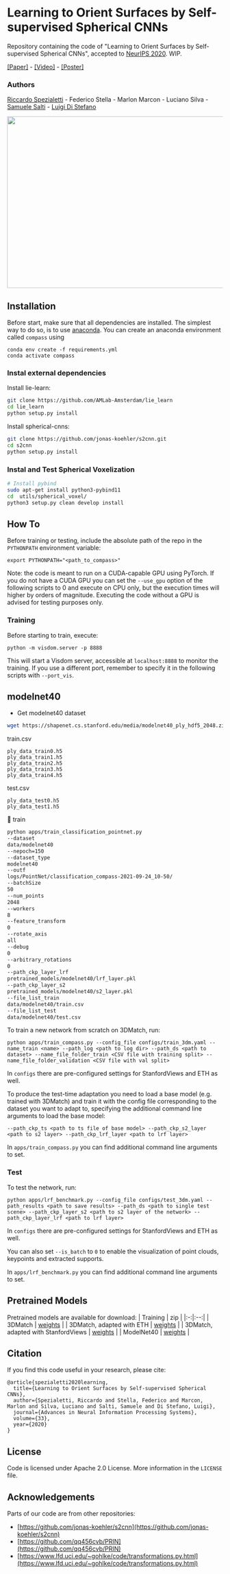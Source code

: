 # Learning to Orient Surfaces by Self-supervised Spherical CNNs
Repository containing the code of "Learning to Orient Surfaces by Self-supervised Spherical CNNs", accepted to [NeurIPS 2020](https://neurips.cc/). WIP.

[[Paper]](https://arxiv.org/abs/2011.03298) - [[Video]]() - [[Poster]](assets/poster_nips.pdf)

### Authors
[Riccardo Spezialetti](https://www.unibo.it/sitoweb/riccardo.spezialetti/) - Federico Stella - Marlon Marcon - Luciano Silva - [Samuele Salti](https://vision.deis.unibo.it/ssalti/) - [Luigi Di Stefano](https://www.unibo.it/sitoweb/luigi.distefano/)

<p align="center">
  <img width="600" height="400" src="assets/teaser.png">
</p>

## Installation
Before start, make sure that all dependencies are installed. The simplest way to do so, is to use [anaconda](https://www.anaconda.com/).
You can create an anaconda environment called `compass` using
```
conda env create -f requirements.yml
conda activate compass
```

### Instal external dependencies
Install lie-learn:
```bash
git clone https://github.com/AMLab-Amsterdam/lie_learn
cd lie_learn
python setup.py install
```
Install spherical-cnns:
```bash
git clone https://github.com/jonas-koehler/s2cnn.git
cd s2cnn
python setup.py install
```

### Instal and Test Spherical Voxelization
```bash
# Install pybind
sudo apt-get install python3-pybind11
cd  utils/spherical_voxel/
python3 setup.py clean develop install
```

## How To
Before training or testing, include the absolute path of the repo in the `PYTHONPATH` environment variable:
```
export PYTHONPATH="<path_to_compass>"
```
Note: the code is meant to run on a CUDA-capable GPU using PyTorch. If you do not have a CUDA GPU you can set the `--use_gpu` option of the following scripts to 0 and execute on CPU only, but the execution times will higher by orders of magnitude. Executing the code without a GPU is advised for testing purposes only.

### Training
Before starting to train, execute:
```
python -m visdom.server -p 8888
```
This will start a Visdom server, accessible at `localhost:8888` to monitor the training. If you use a different port, remember to specify it in the following scripts with `--port_vis`.
## modelnet40
- Get modelnet40 dataset
```bash
wget https://shapenet.cs.stanford.edu/media/modelnet40_ply_hdf5_2048.zip  --no-check-certificate 
```
train.csv
```csv
ply_data_train0.h5
ply_data_train1.h5
ply_data_train2.h5
ply_data_train3.h5
ply_data_train4.h5
```
test.csv
```csv
ply_data_test0.h5
ply_data_test1.h5
```
:rocket: train
```bash
python apps/train_classification_pointnet.py
--dataset
data/modelnet40
--nepoch=150
--dataset_type
modelnet40
--outf
logs/PointNet/classification_compass-2021-09-24_10-50/
--batchSize
50
--num_points
2048
--workers
8
--feature_transform
0
--rotate_axis
all
--debug
0
--arbitrary_rotations
0
--path_ckp_layer_lrf
pretrained_models/modelnet40/lrf_layer.pkl
--path_ckp_layer_s2
pretrained_models/modelnet40/s2_layer.pkl
--file_list_train
data/modelnet40/train.csv
--file_list_test
data/modelnet40/test.csv
```


To train a new network from scratch on 3DMatch, run:
```
python apps/train_compass.py --config_file configs/train_3dm.yaml --name_train <name> --path_log <path to log dir> --path_ds <path to dataset> --name_file_folder_train <CSV file with training split> --name_file_folder_validation <CSV file with val split>
```
In `configs` there are pre-configured settings for StanfordViews and ETH as well.

To produce the test-time adaptation you need to load a base model (e.g. trained with 3DMatch) and train it with the config file corresponding to the dataset you want to adapt to, specifying the additional command line arguments to load the base model:
```
--path_ckp_ts <path to ts file of base model> --path_ckp_s2_layer <path to s2 layer> --path_ckp_lrf_layer <path to lrf layer>
```
In `apps/train_compass.py` you can find additional command line arguments to set.

### Test
To test the network, run:
```
python apps/lrf_benchmark.py --config_file configs/test_3dm.yaml --path_results <path to save results> --path_ds <path to single test scene> --path_ckp_layer_s2 <path to s2 layer of the network> --path_ckp_layer_lrf <path to lrf layer> 
```
In `configs` there are pre-configured settings for StanfordViews and ETH as well.

You can also set `--is_batch` to `0` to enable the visualization of point clouds, keypoints and extracted supports.

In `apps/lrf_benchmark.py` you can find additional command line arguments to set.

## Pretrained Models
Pretrained models are available for download:
| Training |  zip |
|:-:|:--:|
| 3DMatch | [weights](https://github.com/CVLAB-Unibo/compass/tree/master/pretrained_models/basemodel) |
| 3DMatch, adapted with ETH | [weights](https://github.com/CVLAB-Unibo/compass/tree/master/pretrained_models/adaptation_eth) |
| 3DMatch, adapted with StanfordViews | [weights](https://github.com/CVLAB-Unibo/compass/tree/master/pretrained_models/adaptation_stanfordviews) |
| ModelNet40 | [weights](https://github.com/CVLAB-Unibo/compass/tree/master/pretrained_models/modelnet40) |

## Citation
If you find this code useful in your research, please cite:
```
@article{spezialetti2020learning,
  title={Learning to Orient Surfaces by Self-supervised Spherical CNNs},
  author={Spezialetti, Riccardo and Stella, Federico and Marcon, Marlon and Silva, Luciano and Salti, Samuele and Di Stefano, Luigi},
  journal={Advances in Neural Information Processing Systems},
  volume={33},
  year={2020}
}
```

## License
Code is licensed under Apache 2.0 License. More information in the `LICENSE` file.

## Acknowledgements
Parts of our code are from other repositories:
* [https://github.com/jonas-koehler/s2cnn](https://github.com/jonas-koehler/s2cnn)
* [https://github.com/qq456cvb/PRIN](https://github.com/qq456cvb/PRIN)
* [https://www.lfd.uci.edu/~gohlke/code/transformations.py.html](https://www.lfd.uci.edu/~gohlke/code/transformations.py.html)
